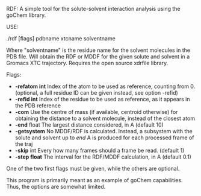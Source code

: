 RDF:  A simple tool for the solute-solvent interaction analysis using the goChem library.

USE:

./rdf  [flags] pdbname xtcname solventname

Where "solventname" is the residue name for the solvent molecules in the PDB file. Will obtain the RDF or MDDF for the given solute and solvent in a Gromacs XTC trajectory.
Requires the open source xdrfile library.


Flags:

*  **-refatom int** Index of the atom to be used as reference, counting from 0. (optional, a full residue ID can be given instead, see option -refid)
*  **-refid int** Index of the residue to be used as reference, as it appears in the PDB reference
*  **-com** Use the centre of mass (if available, centroid otherwise) for obtaining the distance to a solvent molecule, instead of the closest  atom
*  **-end** float The largest distance considered, in A (default 10)
*  **-getsystem**  No MDDF/RDF is calculated. Instead, a subsystem with the solute and solvent up to _end_ A is produced for each processed frame of the traj
*  **-skip** int Every how many frames should a frame be read. (default 1)
*  **-step float** The interval for the RDF/MDDF calculation, in A (default 0.1)

One of the two first flags must be given, while the others are optional. 

This program is primarily meant as an example of goChem capabilities. Thus, the options are somewhat limited.

